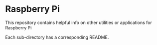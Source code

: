 Raspberry Pi
============

This repository contains helpful info on other utilities or applications for Raspberry Pi

Each sub-directory has a corresponding README.


